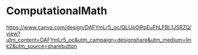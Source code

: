 # ComputationalMath
https://www.canva.com/design/DAFYmLr5_oc/QLUp0iPpEuFhLFBL1JSRZQ/view?utm_content=DAFYmLr5_oc&utm_campaign=designshare&utm_medium=link2&utm_source=sharebutton
